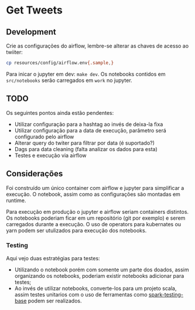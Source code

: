 # Get Tweets

## Development

Crie as configurações do airflow, lembre-se alterar as chaves de acesso ao twiiter:
```bash
cp resources/config/airflow.env{.sample,}
```

Para inicar o jupyter em dev: `make dev`. Os notebooks contidos em `src/notebooks` serão carregados em `work` no jupyter.

## TODO

Os seguintes pontos ainda estão pendentes:

- Utilizar configuração para a hashtag ao invés de deixa-la fixa
- Utilizar configuração para a data de execução, parâmetro será configurado pelo airflow
- Alterar query do twiter para filtrar por data (é suportado?)
- Dags para data cleaning (falta analizar os dados para esta)
- Testes e execução via airflow

## Considerações

Foi construído um único container com airflow e jupyter para simplificar a execução.
O notebook, assim como as configurações são montadas em runtime.

Para execução em produção o jupyter e airflow seriam containers distintos. Os notebooks poderiam ficar em um repositório (git por exemplo) e serem carregados durante a execução. O uso de operators para kubernates ou yarn podem ser utulizados para execução dos notebooks.

### Testing

Aqui vejo duas estratégias para testes:

- Utilizando o notebook porém com somente um parte dos doados, assim organizando os notebooks, poderiam existir notebooks adicionar para testes;
- Ao invés de utilizar notebooks, converte-los para um projeto scala, assim testes unitarios com o uso de ferramentas como [spark-testing-base](https://github.com/holdenk/spark-testing-base) podem ser realizados.
